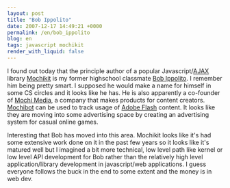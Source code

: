 ```yaml
---
layout: post
title: "Bob Ippolito"
date: 2007-12-17 14:49:21 +0000
permalink: /en/bob_ippolito
blog: en
tags: javascript mochikit
render_with_liquid: false
---
```


I found out today that the principle author of a popular
Javascript/[AJAX](http://en.wikipedia.org/wiki/AJAX) library
[Mochikit](http://www.mochikit.com/) is my former highschool classmate
[Bob Ippolito](http://bob.pythonmac.org/). I remember him being pretty smart. I
supposed he would make a name for himself in some CS circles and it looks like
he has. He is also apparently a co-founder of
[Mochi Media](http://mochimedia.com/), a company that makes products for content
creators. [Mochibot](http://www.mochibot.com/) can be used to track usage of
[Adobe Flash](http://www.adobe.com/products/flash/) content. It looks like they
are moving into some advertising space by creating an advertising system for
casual online games.

Interesting that Bob has moved into this area. Mochikit looks like it's had
some extensive work done on it in the past few years so it looks like it's
matured well but I imagined a bit more technical, low level path like kernel or
low level API development for Bob rather than the relatively high level
application/library development in javascript/web applications. I guess
everyone follows the buck in the end to some extent and the money is in web
dev.
